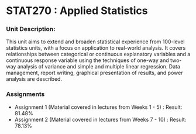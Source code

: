 # STAT270 : Applied Statistics

### Unit Description: 
This unit aims to extend and broaden statistical experience from 100-level statistics units, with a focus on application to real-world analysis. It covers relationships between categorical or continuous explanatory variables and a continuous response variable using the techniques of one-way and two-way analysis of variance and simple and multiple linear regression. Data management, report writing, graphical presentation of results, and power analysis are described.


### Assignments 
- Assignment 1 (Material covered in lectures from Weeks 1 - 5) : Result: 81.48%	
- Assignment 2 (Material covered in lectures from Weeks 7 - 10) : Result: 78.13%	
